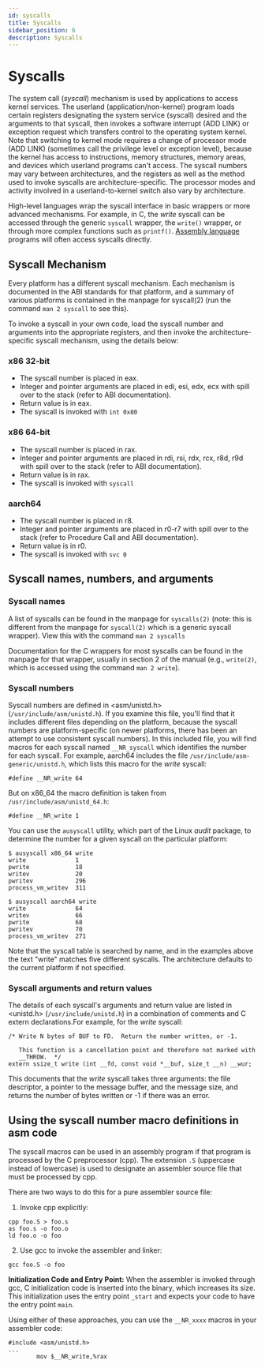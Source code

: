 ```yaml
---
id: syscalls
title: Syscalls
sidebar_position: 6
description: Syscalls
---
```


# Syscalls

The system call (_syscall_) mechanism is used by applications to access kernel services. The userland (application/non-kernel) program loads certain registers designating the system service (syscall) desired and the arguments to that syscall, then invokes a software interrupt (ADD LINK) or exception request which transfers control to the operating system kernel. Note that switching to kernel mode requires a change of processor mode (ADD LINK) (sometimes call the privilege level or exception level), because the kernel has access to instructions, memory structures, memory areas, and devices which userland programs can't access. The syscall numbers may vary between architectures, and the registers as well as the method used to invoke syscalls are architecture-specific. The processor modes and activity involved in a userland-to-kernel switch also vary by architecture.

High-level languages wrap the syscall interface in basic wrappers or more advanced mechanisms. For example, in C, the _write_ syscall can be accessed through the generic `syscall` wrapper, the `write()` wrapper, or through more complex functions such as `printf()`. [Assembly language](./assembly-language.md) programs will often access syscalls directly.

## Syscall Mechanism

Every platform has a different syscall mechanism. Each mechanism is documented in the ABI standards for that platform, and a summary of various platforms is contained in the manpage for syscall(2) (run the command `man 2 syscall` to see this).

To invoke a syscall in your own code, load the syscall number and arguments into the appropriate registers, and then invoke the architecture-specific syscall mechanism, using the details below:

### x86 32-bit

- The syscall number is placed in eax.
- Integer and pointer arguments are placed in edi, esi, edx, ecx with spill over to the stack (refer to ABI documentation).
- Return value is in eax.
- The syscall is invoked with `int 0x80`

### x86 64-bit

- The syscall number is placed in rax.
- Integer and pointer arguments are placed in rdi, rsi, rdx, rcx, r8d, r9d with spill over to the stack (refer to ABI documentation).
- Return value is in rax.
- The syscall is invoked with `syscall`

### aarch64

- The syscall number is placed in r8.
- Integer and pointer arguments are placed in r0-r7 with spill over to the stack (refer to Procedure Call and ABI documentation).
- Return value is in r0.
- The syscall is invoked with `svc 0`

## Syscall names, numbers, and arguments

### Syscall names

A list of syscalls can be found in the manpage for `syscalls(2)` (note: this is different from the manpage for `syscall(2)` which is a generic syscall wrapper). View this with the command `man 2 syscalls`

Documentation for the C wrappers for most syscalls can be found in the manpage for that wrapper, usually in section 2 of the manual (e.g., `write(2)`, which is accessed using the command `man 2 write`).

### Syscall numbers

Syscall numbers are defined in <asm/unistd.h\> (`/usr/include/asm/unistd.h`). If you examine this file, you'll find that it includes different files depending on the platform, because the syscall numbers are platform-specific (on newer platforms, there has been an attempt to use consistent syscall numbers). In this included file, you will find macros for each syscall named `__NR_syscall` which identifies the number for each syscall. For example, aarch64 includes the file `/usr/include/asm-generic/unistd.h`, which lists this macro for the _write_ syscall:

```assembly
#define __NR_write 64
```

But on x86_64 the macro definition is taken from `/usr/include/asm/unistd_64.h`:

```assembly
#define __NR_write 1
```

You can use the `ausyscall` utility, which part of the Linux _audit_ package, to determine the number for a given syscall on the particular platform:

```assembly
$ ausyscall x86_64 write
write              1
pwrite             18
writev             20
pwritev            296
process_vm_writev  311

$ ausyscall aarch64 write
write              64
writev             66
pwrite             68
pwritev            70
process_vm_writev  271
```

Note that the syscall table is searched by name, and in the examples above the text "write" matches five different syscalls. The architecture defaults to the current platform if not specified.

### Syscall arguments and return values

The details of each syscall's arguments and return value are listed in <unistd.h\> (`/usr/include/unistd.h`) in a combination of comments and C extern declarations.For example, for the _write_ syscall:

```assembly
/* Write N bytes of BUF to FD.  Return the number written, or -1.

   This function is a cancellation point and therefore not marked with
   __THROW.  */
extern ssize_t write (int __fd, const void *__buf, size_t __n) __wur;
```

This documents that the _write_ syscall takes three arguments: the file descriptor, a pointer to the message buffer, and the message size, and returns the number of bytes written or -1 if there was an error.

## Using the syscall number macro definitions in asm code

The syscall macros can be used in an assembly program if that program is processed by the C preprocessor (cpp). The extension `.S` (uppercase instead of lowercase) is used to designate an assembler source file that must be processed by cpp.

There are two ways to do this for a pure assembler source file:

1. Invoke cpp explicitly:

```assembly
cpp foo.S > foo.s
as foo.s -o foo.o
ld foo.o -o foo
```

2. Use gcc to invoke the assembler and linker:

```assembly
gcc foo.S -o foo
```

**Initialization Code and Entry Point:** When the assembler is invoked through gcc, C initialization code is inserted into the binary, which increases its size. This initialization uses the entry point `_start` and expects your code to have the entry point `main`.

Using either of these approaches, you can use the `__NR_xxxx` macros in your assembler code:

```assembly
#include <asm/unistd.h>
...
        mov $__NR_write,%rax
```

